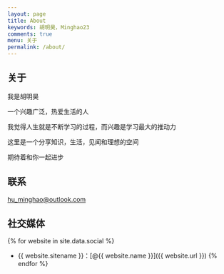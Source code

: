```yaml
---
layout: page
title: About
keywords: 胡明昊，Minghao23
comments: true
menu: 关于
permalink: /about/
---
```


## 关于

我是胡明昊

一个兴趣广泛，热爱生活的人

我觉得人生就是不断学习的过程，而兴趣是学习最大的推动力

这里是一个分享知识，生活，见闻和理想的空间

期待着和你一起进步

## 联系

<hu_minghao@outlook.com>

## 社交媒体

{% for website in site.data.social %}
* {{ website.sitename }}：[@{{ website.name }}]({{ website.url }})
{% endfor %}
